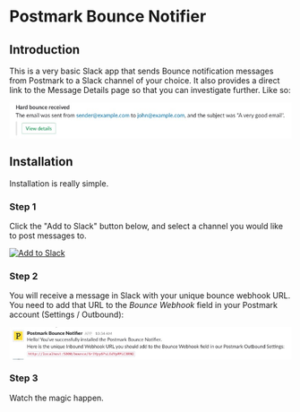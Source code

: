 # Postmark Bounce Notifier

## Introduction

This is a very basic Slack app that sends Bounce notification messages from Postmark to a Slack channel of your choice. It also provides a direct link to the Message Details page so that you can investigate further. Like so:

<p><img style="display: block; margin-left: auto; margin-right: auto;" title="" src="/img/bounce_message_example.jpg" border="0" alt="" /></p>

## Installation

Installation is really simple.

### Step 1

Click the "Add to Slack" button below, and select a channel you would like to post messages to.

<a href="https://slack.com/oauth/authorize?client_id=2187776628.292902757106&scope=incoming-webhook,commands"><img alt="Add to Slack" height="40" width="139" src="https://platform.slack-edge.com/img/add_to_slack.png" srcset="https://platform.slack-edge.com/img/add_to_slack.png 1x, https://platform.slack-edge.com/img/add_to_slack@2x.png 2x" /></a>

### Step 2

You will receive a message in Slack with your unique bounce webhook URL. You need to add that URL to the *Bounce Webhook* field in your Postmark account (Settings / Outbound):

<p><img style="display: block; margin-left: auto; margin-right: auto;" title="" src="/img/app_installed.jpg" border="0" alt="" /></p>

### Step 3

Watch the magic happen.
